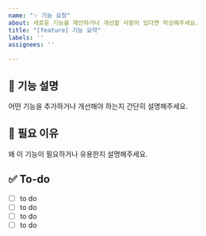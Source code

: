 ```yaml
---
name: "✨ 기능 요청"
about: 새로운 기능을 제안하거나 개선할 사항이 있다면 작성해주세요.
title: "[feature] 기능 요약"
labels: ''
assignees: ''

---
```


## 🚀 기능 설명

어떤 기능을 추가하거나 개선해야 하는지 간단히 설명해주세요.

## 🤔 필요 이유

왜 이 기능이 필요하거나 유용한지 설명해주세요.

## ✅ To-do

- [ ] to do
- [ ] to do
- [ ] to do
- [ ] to do
